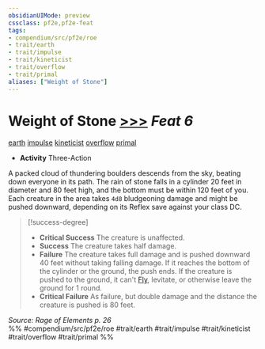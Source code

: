 ```yaml
---
obsidianUIMode: preview
cssclass: pf2e,pf2e-feat
tags:
- compendium/src/pf2e/roe
- trait/earth
- trait/impulse
- trait/kineticist
- trait/overflow
- trait/primal
aliases: ["Weight of Stone"]
---
```

# Weight of Stone  [>>>](chapter-9-playing-the-game.md#Actions "Three-Action") *Feat 6*  
[earth](earth.md "Earth Energy & Element Trait")  [impulse](impulse-roe.md "Impulse Action & Ability Trait")  [kineticist](kineticist-roe.md "Kineticist Class Trait")  [overflow](overflow-roe.md "Overflow Action & Ability Trait")  [primal](primal.md "Primal Tradition Trait")  

- **Activity** Three-Action

A packed cloud of thundering boulders descends from the sky, beating down everyone in its path. The rain of stone falls in a cylinder 20 feet in diameter and 80 feet high, and the bottom must be within 120 feet of you. Each creature in the area takes `4d8` bludgeoning damage and might be pushed downward, depending on its Reflex save against your class DC.

> [!success-degree] 
> - **Critical Success** The creature is unaffected.
> - **Success** The creature takes half damage.
> - **Failure** The creature takes full damage and is pushed downward 40 feet without taking falling damage. If it reaches the bottom of the cylinder or the ground, the push ends. If the creature is pushed to the ground, it can't [Fly](Reference/Rules/Actions/fly.md), levitate, or otherwise leave the ground for 1 round.
> - **Critical Failure** As failure, but double damage and the distance the creature is pushed is 80 feet.

*Source: Rage of Elements p. 26*  
%% #compendium/src/pf2e/roe #trait/earth #trait/impulse #trait/kineticist #trait/overflow #trait/primal %%